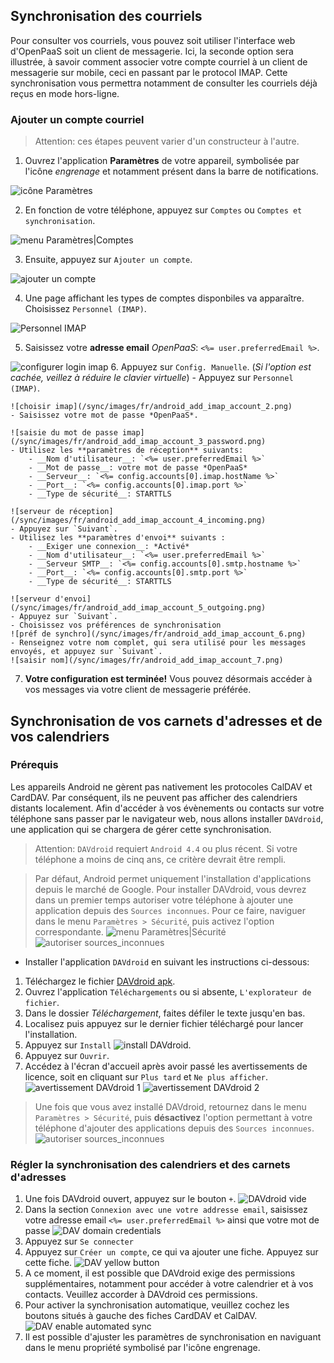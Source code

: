 Synchronisation des courriels
----------------

Pour consulter vos courriels, vous pouvez soit utiliser l'interface web d'OpenPaaS soit un client de messagerie. Ici, la seconde option sera illustrée, à savoir comment associer votre compte courriel à un client de messagerie sur mobile, ceci en passant par le protocol IMAP. Cette synchronisation vous permettra notamment de consulter les courriels déjà reçus en mode hors-ligne.

### Ajouter un compte courriel

> Attention: ces étapes peuvent varier d'un constructeur à l'autre.

1. Ouvrez l'application **Paramètres** de votre appareil, symbolisée par l'icône *engrenage* et notamment présent dans la barre de notifications.

![icône Paramètres](/sync/images/fr/android_settings_icon.png)

2. En fonction de votre téléphone, appuyez sur `Comptes` ou `Comptes et synchronisation`.

![menu Paramètres|Comptes](/sync/images/fr/android_settings_accounts.png)

3. Ensuite, appuyez sur `Ajouter un compte`.

![ajouter un compte](/sync/images/fr/android_add_account.png)

4. Une page affichant les types de comptes disponbiles va apparaître.
Choisissez `Personnel (IMAP)`.

![Personnel IMAP](/sync/images/fr/android_add_imap_account.png)

5. Saisissez votre **adresse email** *OpenPaaS*: `<%= user.preferredEmail %>`.

![configurer login imap](/sync/images/fr/android_add_imap_account_1.png)
6. Appuyez sur `Config. Manuelle`. (*Si l'option est cachée, veillez à réduire le clavier virtuelle*)
    - Appuyez sur `Personnel (IMAP)`.

    ![choisir imap](/sync/images/fr/android_add_imap_account_2.png)
    - Saisissez votre mot de passe *OpenPaaS*.

    ![saisie du mot de passe imap](/sync/images/fr/android_add_imap_account_3_password.png)
    - Utilisez les **paramètres de réception** suivants:
        - __Nom d'utilisateur__: `<%= user.preferredEmail %>`
        - __Mot de passe__: votre mot de passe *OpenPaaS*
        - __Serveur__: `<%= config.accounts[0].imap.hostName %>`
        - __Port__: `<%= config.accounts[0].imap.port %>`
        - __Type de sécurité__: STARTTLS

    ![serveur de réception](/sync/images/fr/android_add_imap_account_4_incoming.png)
    - Appuyez sur `Suivant`.
    - Utilisez les **paramètres d'envoi** suivants :
        - __Exiger une connexion__: *Activé*
        - __Nom d'utilisateur__: `<%= user.preferredEmail %>`
        - __Serveur SMTP__: `<%= config.accounts[0].smtp.hostname %>`
        - __Port__: `<%= config.accounts[0].smtp.port %>`
        - __Type de sécurité__: STARTTLS

    ![serveur d'envoi](/sync/images/fr/android_add_imap_account_5_outgoing.png)
    - Appuyez sur `Suivant`.
    - Choisissez vos préférences de synchronisation
    ![préf de synchro](/sync/images/fr/android_add_imap_account_6.png)
    - Renseignez votre nom complet, qui sera utilisé pour les messages envoyés, et appuyez sur `Suivant`.
    ![saisir nom](/sync/images/fr/android_add_imap_account_7.png)
7. **Votre configuration est terminée!** Vous pouvez désormais accéder à vos messages via votre client de messagerie préférée.

Synchronisation de vos carnets d'adresses et de vos calendriers
----------------

### Prérequis

Les appareils Android ne gèrent pas nativement les protocoles CalDAV et CardDAV. Par conséquent, ils ne peuvent pas afficher des calendriers distants localement. Afin d'accéder à vos évènements ou contacts sur votre téléphone sans passer par le navigateur web, nous allons installer `DAVdroid`, une application qui se chargera de gérer cette synchronisation.

> Attention: `DAVdroid` requiert `Android 4.4` ou plus récent. Si votre téléphone a moins de cinq ans, ce critère devrait être rempli.

> Par défaut, Android permet uniquement l'installation d'applications depuis le marché de Google. Pour installer DAVdroid, vous devrez dans un premier temps autoriser votre téléphone à ajouter une application depuis des `Sources inconnues`. Pour ce faire, naviguer dans le menu `Paramètres > Sécurité`, puis activez l'option correspondante.
![menu Paramètres|Sécurité](/sync/images/fr/android_davdroid_settings_security.png)
![autoriser sources_inconnues](/sync/images/fr/android_davdroid_unknown_src.png)

- Installer l'application `DAVdroid` en suivant les instructions ci-dessous:
1. Téléchargez le fichier [DAVdroid apk].
2. Ouvrez l'application `Téléchargements` ou si absente, `L'explorateur de fichier`.
3. Dans le dossier *Téléchargement*, faites défiler le texte jusqu'en bas.
4. Localisez puis appuyez sur le dernier fichier téléchargé pour lancer l'installation.
5. Appuyez sur `Install`
![install DAVdroid](/sync/images/fr/android_davdroid_installed.png).
6. Appuyez sur `Ouvrir`.
7. Accédez à l'écran d'accueil après avoir passé les avertissements de licence, soit en cliquant sur `Plus tard` et `Ne plus afficher`.
![avertissement DAVdroid 1](/sync/images/fr/android_davdroid_1strun_1.png)
![avertissement DAVdroid 2](/sync/images/fr/android_davdroid_1strun_2.png)

> Une fois que vous avez installé DAVdroid, retournez dans le menu `Paramètres > Sécurité`, puis **désactivez** l'option permettant à votre téléphone d'ajouter des applications depuis des `Sources inconnues`.
![autoriser sources_inconnues](/sync/images/fr/android_davdroid_unknown_src.png)

### Régler la synchronisation des calendriers et des carnets d'adresses

1. Une fois DAVdroid ouvert, appuyez sur le bouton `+`.
![DAVdroid vide](/sync/images/fr/android_davdroid_empty.png)
2. Dans la section `Connexion avec une votre addresse email`, saisissez votre adresse email `<%= user.preferredEmail %>` ainsi que votre mot de passe
![DAV domain credentials](/sync/images/fr/android_davdroid_add_account.png)
3. Appuyez sur `Se connecter`
4. Appuyez sur `Créer un compte`, ce qui va ajouter une fiche. Appuyez sur cette fiche.
![DAV yellow button](/sync/images/fr/android_davdroid_accounts_list.png)
5. A ce moment, il est possible que DAVdroid exige des permissions supplémentaires, notamment pour accéder à votre calendrier et à vos contacts. Veuillez accorder à DAVdroid ces permissions.
6. Pour activer la synchronisation automatique, veuillez cochez les boutons situés à gauche des fiches CardDAV et CalDAV.
![DAV enable automated sync](/sync/images/fr/android_davdroid_enable_autosync.png)
7. Il est possible d'ajuster les paramètres de synchronisation en naviguant dans le menu propriété symbolisé par l'icône engrenage.

[DAVdroid apk]: https://f-droid.org/repo/at.bitfire.davdroid_231.apk
